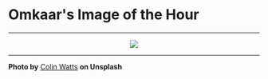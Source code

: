 # Omkaar's Image of the Hour

---

<div align="center">

<a href="https://unsplash.com/photos/purple-flowers-bloom-before-majestic-mountains-l5oWg7ezXgs">
  <img src="https://images.unsplash.com/photo-1750779940923-8d6cf0867df7?crop=entropy&cs=tinysrgb&fit=max&fm=jpg&ixid=M3w3NjA2Nzh8MHwxfHJhbmRvbXx8fHx8fHx8fDE3NTE2NzAwMDB8&ixlib=rb-4.1.0&q=80&w=1080" style="max-width:100%; height:auto;">
</a>



</div>

---

**Photo by** [Colin Watts](https://unsplash.com/@colinwatts) **on Unsplash**
